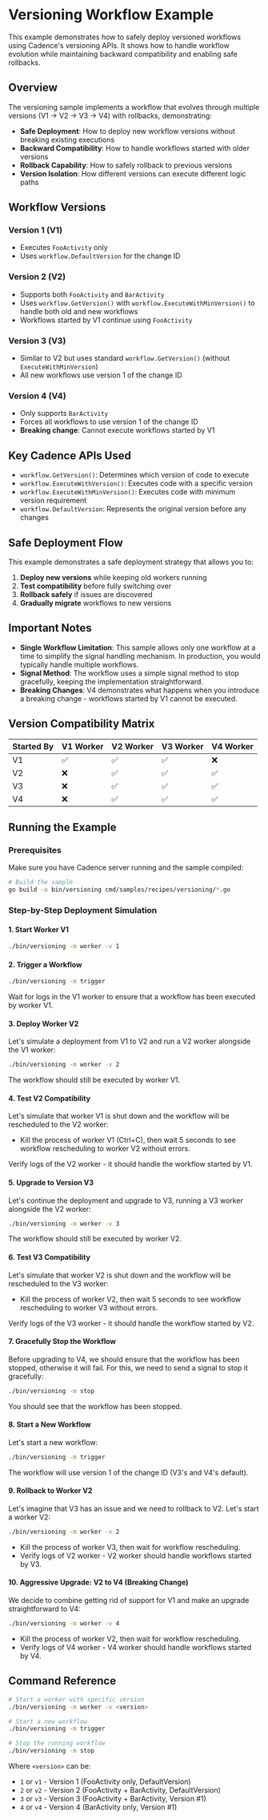 # Versioning Workflow Example

This example demonstrates how to safely deploy versioned workflows using Cadence's versioning APIs. It shows how to handle workflow evolution while maintaining backward compatibility and enabling safe rollbacks.

## Overview

The versioning sample implements a workflow that evolves through multiple versions (V1 → V2 → V3 → V4) with rollbacks, demonstrating:

- **Safe Deployment**: How to deploy new workflow versions without breaking existing executions
- **Backward Compatibility**: How to handle workflows started with older versions
- **Rollback Capability**: How to safely rollback to previous versions
- **Version Isolation**: How different versions can execute different logic paths

## Workflow Versions

### Version 1 (V1)
- Executes `FooActivity` only
- Uses `workflow.DefaultVersion` for the change ID

### Version 2 (V2) 
- Supports both `FooActivity` and `BarActivity`
- Uses `workflow.GetVersion()` with `workflow.ExecuteWithMinVersion()` to handle both old and new workflows
- Workflows started by V1 continue using `FooActivity`

### Version 3 (V3)
- Similar to V2 but uses standard `workflow.GetVersion()` (without `ExecuteWithMinVersion`)
- All new workflows use version 1 of the change ID

### Version 4 (V4)
- Only supports `BarActivity`
- Forces all workflows to use version 1 of the change ID
- **Breaking change**: Cannot execute workflows started by V1

## Key Cadence APIs Used

- `workflow.GetVersion()`: Determines which version of code to execute
- `workflow.ExecuteWithVersion()`: Executes code with a specific version
- `workflow.ExecuteWithMinVersion()`: Executes code with minimum version requirement
- `workflow.DefaultVersion`: Represents the original version before any changes

## Safe Deployment Flow

This example demonstrates a safe deployment strategy that allows you to:

1. **Deploy new versions** while keeping old workers running
2. **Test compatibility** before fully switching over
3. **Rollback safely** if issues are discovered
4. **Gradually migrate** workflows to new versions


## Important Notes

- **Single Workflow Limitation**: This sample allows only one workflow at a time to simplify the signal handling mechanism. In production, you would typically handle multiple workflows.
- **Signal Method**: The workflow uses a simple signal method to stop gracefully, keeping the implementation straightforward.
- **Breaking Changes**: V4 demonstrates what happens when you introduce a breaking change - workflows started by V1 cannot be executed.

## Version Compatibility Matrix

| Started By | V1 Worker | V2 Worker | V3 Worker | V4 Worker |
|------------|-----------|-----------|-----------|-----------|
| V1         | ✅        | ✅        | ✅        | ❌        |
| V2         | ❌        | ✅        | ✅        | ✅        |
| V3         | ❌        | ✅        | ✅        | ✅        |
| V4         | ❌        | ✅        | ✅        | ✅        |

## Running the Example

### Prerequisites

Make sure you have Cadence server running and the sample compiled:

```bash
# Build the sample
go build -o bin/versioning cmd/samples/recipes/versioning/*.go
```

### Step-by-Step Deployment Simulation

#### 1. Start Worker V1
```bash
./bin/versioning -m worker -v 1
```

#### 2. Trigger a Workflow
```bash
./bin/versioning -m trigger
```

Wait for logs in the V1 worker to ensure that a workflow has been executed by worker V1.

#### 3. Deploy Worker V2
Let's simulate a deployment from V1 to V2 and run a V2 worker alongside the V1 worker:

```bash
./bin/versioning -m worker -v 2
```

The workflow should still be executed by worker V1.

#### 4. Test V2 Compatibility
Let's simulate that worker V1 is shut down and the workflow will be rescheduled to the V2 worker:
* Kill the process of worker V1 (Ctrl+C), then wait 5 seconds to see workflow rescheduling to worker V2 without errors.

Verify logs of the V2 worker - it should handle the workflow started by V1.

#### 5. Upgrade to Version V3
Let's continue the deployment and upgrade to V3, running a V3 worker alongside the V2 worker:

```bash
./bin/versioning -m worker -v 3
```

The workflow should still be executed by worker V2.

#### 6. Test V3 Compatibility
Let's simulate that worker V2 is shut down and the workflow will be rescheduled to the V3 worker:

* Kill the process of worker V2, then wait 5 seconds to see workflow rescheduling to worker V3 without errors.

Verify logs of the V3 worker - it should handle the workflow started by V2.

#### 7. Gracefully Stop the Workflow
Before upgrading to V4, we should ensure that the workflow has been stopped, otherwise it will fail. For this, we need to send a signal to stop it gracefully:

```bash
./bin/versioning -m stop
```

You should see that the workflow has been stopped.

#### 8. Start a New Workflow
Let's start a new workflow:

```bash
./bin/versioning -m trigger
```

The workflow will use version 1 of the change ID (V3's and V4's default).

#### 9. Rollback to Worker V2
Let's imagine that V3 has an issue and we need to rollback to V2. Let's start a worker V2:

```bash
./bin/versioning -m worker -v 2
```

* Kill the process of worker V3, then wait for workflow rescheduling.
* Verify logs of V2 worker - V2 worker should handle workflows started by V3.

#### 10. Aggressive Upgrade: V2 to V4 (Breaking Change)
We decide to combine getting rid of support for V1 and make an upgrade straightforward to V4:

```bash
./bin/versioning -m worker -v 4
```

* Kill the process of worker V2, then wait for workflow rescheduling.
* Verify logs of V4 worker - V4 worker should handle workflows started by V4.


## Command Reference

```bash
# Start a worker with specific version
./bin/versioning -m worker -v <version>

# Start a new workflow
./bin/versioning -m trigger

# Stop the running workflow
./bin/versioning -m stop
```

Where `<version>` can be:
- `1` or `v1` - Version 1 (FooActivity only, DefaultVersion)
- `2` or `v2` - Version 2 (FooActivity + BarActivity, DefaultVersion)
- `3` or `v3` - Version 3 (FooActivity + BarActivity, Version #1)
- `4` or `v4` - Version 4 (BarActivity only, Version #1)

